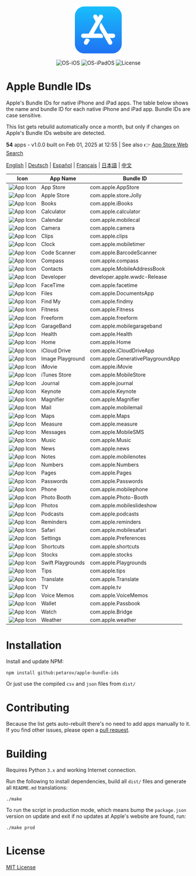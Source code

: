 <p align="center">
  <img src="app-store.png" width="128"/>
</p>
<p align="center">
  <img alt="OS-iOS" src="https://img.shields.io/badge/iOS-gray?style=flat-square"/>
  <img alt="OS-iPadOS" src="https://img.shields.io/badge/iPadOS-gray?style=flat-square"/>
  <img alt="License" src="https://img.shields.io/github/license/petarov/google-app-ids?style=square">
</p>

# Apple Bundle IDs

Apple's Bundle IDs for native iPhone and iPad apps. The table below shows the name and bundle ID for each native iPhone and iPad app. Bundle IDs are case sensitive.

This list gets rebuild automatically once a month, but only if changes on Apple's Bundle IDs website are detected.

**54** apps - v1.0.0 built on Feb 01, 2025 at 12:55 | See also :point_right: [App Store Web Search](https://github.com/petarov/appstore-web-search)

[English](localized/en-us_README.md) | [Deutsch](localized/de-de_README.md) | [Español](localized/es-es_README.md) | [Français](localized/fr-fr_README.md) | [日本語](localized/ja-jp_README.md) | [中文](localized/zh-cn_README.md)

| Icon | App Name | Bundle ID |
| --- | --- | --- |
| ![App Icon](https://help.apple.com/assets/675C7EA493F17C59DA03ED37/675C7EA805331F3F6B02131C/en_US/96426e514e8d7a61582484074bcc45b8.png) | App Store |  com.apple.AppStore
| ![App Icon](https://help.apple.com/assets/675C7EA493F17C59DA03ED37/675C7EA805331F3F6B02131C/en_US/b2881b6dc934a86e35cabd5b1cea04d7.png) | Apple Store |  com.apple.store.Jolly
| ![App Icon](https://help.apple.com/assets/675C7EA493F17C59DA03ED37/675C7EA805331F3F6B02131C/en_US/c88fa9ecbb6675a159f41495bb32828e.png) | Books |  com.apple.iBooks
| ![App Icon](https://help.apple.com/assets/675C7EA493F17C59DA03ED37/675C7EA805331F3F6B02131C/en_US/7c97cffba40e56cf9e2ccde17c2fbc3a.png) | Calculator |  com.apple.calculator
| ![App Icon](https://help.apple.com/assets/675C7EA493F17C59DA03ED37/675C7EA805331F3F6B02131C/en_US/053a3fe7d9d1526950ca1d0718188ecb.png) | Calendar |  com.apple.mobilecal
| ![App Icon](https://help.apple.com/assets/675C7EA493F17C59DA03ED37/675C7EA805331F3F6B02131C/en_US/852af75bbc61abf8ee80521e6e720a53.png) | Camera |  com.apple.camera
| ![App Icon](https://help.apple.com/assets/675C7EA493F17C59DA03ED37/675C7EA805331F3F6B02131C/en_US/db4a600f94b01081bc7465360d1224d4.png) | Clips |  com.apple.clips
| ![App Icon](https://help.apple.com/assets/675C7EA493F17C59DA03ED37/675C7EA805331F3F6B02131C/en_US/b14f3d8973d3ca1bfa9d5ea4027f63bb.png) | Clock |  com.apple.mobiletimer
| ![App Icon](https://help.apple.com/assets/675C7EA493F17C59DA03ED37/675C7EA805331F3F6B02131C/en_US/6d763bf7333100d4169805acf48af972.png) | Code Scanner |  com.apple.BarcodeScanner
| ![App Icon](https://help.apple.com/assets/675C7EA493F17C59DA03ED37/675C7EA805331F3F6B02131C/en_US/9b0fd77dd7bb2fd155a3105ae207c5cf.png) | Compass |  com.apple.compass
| ![App Icon](https://help.apple.com/assets/675C7EA493F17C59DA03ED37/675C7EA805331F3F6B02131C/en_US/ed7c13771c0469d2ac8c43e15290f96e.png) | Contacts |  com.apple.MobileAddressBook
| ![App Icon](https://help.apple.com/assets/675C7EA493F17C59DA03ED37/675C7EA805331F3F6B02131C/en_US/5053f7e86ca80433daf81d6db7e3be94.png) | Developer |  developer.apple.wwdc-Release
| ![App Icon](https://help.apple.com/assets/675C7EA493F17C59DA03ED37/675C7EA805331F3F6B02131C/en_US/41f9ab48e1f232a876c8151d5ac0f624.png) | FaceTime |  com.apple.facetime
| ![App Icon](https://help.apple.com/assets/675C7EA493F17C59DA03ED37/675C7EA805331F3F6B02131C/en_US/bbba03c60b17e15b9b3965610bb5113d.png) | Files |  com.apple.DocumentsApp
| ![App Icon](https://help.apple.com/assets/675C7EA493F17C59DA03ED37/675C7EA805331F3F6B02131C/en_US/517f23fce6cb0ce5aa8c36bfa5cf5ce3.png) | Find My |  com.apple.findmy
| ![App Icon](https://help.apple.com/assets/675C7EA493F17C59DA03ED37/675C7EA805331F3F6B02131C/en_US/a4f03fe8b7b21fa3160be027c203ed91.png) | Fitness |  com.apple.Fitness
| ![App Icon](https://help.apple.com/assets/675C7EA493F17C59DA03ED37/675C7EA805331F3F6B02131C/en_US/2d4becfdf775f986b72c5aeabf88785c.png) | Freeform |  com.apple.freeform
| ![App Icon](https://help.apple.com/assets/675C7EA493F17C59DA03ED37/675C7EA805331F3F6B02131C/en_US/0f841429c6c8ee40503d92a613ae39bf.png) | GarageBand |  com.apple.mobilegarageband
| ![App Icon](https://help.apple.com/assets/675C7EA493F17C59DA03ED37/675C7EA805331F3F6B02131C/en_US/b0b0ac1b1c7d6b411c5e8c61ef41aa87.png) | Health |  com.apple.Health
| ![App Icon](https://help.apple.com/assets/675C7EA493F17C59DA03ED37/675C7EA805331F3F6B02131C/en_US/01ef17ed118fde0508f256c8c7de5468.png) | Home |  com.apple.Home
| ![App Icon](https://help.apple.com/assets/675C7EA493F17C59DA03ED37/675C7EA805331F3F6B02131C/en_US/c396f6a8b5dbddb3c16305d09dc50bf0.png) | iCloud Drive |  com.apple.iCloudDriveApp
| ![App Icon](https://help.apple.com/assets/675C7EA493F17C59DA03ED37/675C7EA805331F3F6B02131C/en_US/a4e9cfb76cffda764ffd42814f24ad84.png) | Image Playground |  com.apple.GenerativePlaygroundApp
| ![App Icon](https://help.apple.com/assets/675C7EA493F17C59DA03ED37/675C7EA805331F3F6B02131C/en_US/047cd8cc1ee8e11e23526c4e13d36b83.png) | iMovie |  com.apple.iMovie
| ![App Icon](https://help.apple.com/assets/675C7EA493F17C59DA03ED37/675C7EA805331F3F6B02131C/en_US/fc84d3f76f5e4c994a31a19bb20f8024.png) | iTunes Store |  com.apple.MobileStore
| ![App Icon](https://help.apple.com/assets/675C7EA493F17C59DA03ED37/675C7EA805331F3F6B02131C/en_US/6fbb5e5edde48d5f12f870d5b2a51441.png) | Journal |  com.apple.journal
| ![App Icon](https://help.apple.com/assets/675C7EA493F17C59DA03ED37/675C7EA805331F3F6B02131C/en_US/99dec81ae642515ae23dda1df9ccf473.png) | Keynote |  com.apple.Keynote
| ![App Icon](https://help.apple.com/assets/675C7EA493F17C59DA03ED37/675C7EA805331F3F6B02131C/en_US/3f46f04e5802f10fc0b0e8ec05a7a84a.png) | Magnifier |  com.apple.Magnifier
| ![App Icon](https://help.apple.com/assets/675C7EA493F17C59DA03ED37/675C7EA805331F3F6B02131C/en_US/aa62abf5cc9d0835a2c78f52d57361d1.png) | Mail |  com.apple.mobilemail
| ![App Icon](https://help.apple.com/assets/675C7EA493F17C59DA03ED37/675C7EA805331F3F6B02131C/en_US/21e8c59cd2f31008048b15875a0abc56.png) | Maps |  com.apple.Maps
| ![App Icon](https://help.apple.com/assets/675C7EA493F17C59DA03ED37/675C7EA805331F3F6B02131C/en_US/63fa68e20397e9b04963deaaceed64fe.png) | Measure |  com.apple.measure
| ![App Icon](https://help.apple.com/assets/675C7EA493F17C59DA03ED37/675C7EA805331F3F6B02131C/en_US/badc9485650ffe05e65b87247c1104e7.png) | Messages |  com.apple.MobileSMS
| ![App Icon](https://help.apple.com/assets/675C7EA493F17C59DA03ED37/675C7EA805331F3F6B02131C/en_US/a694b0a32b8247797c9e95952f4e5df1.png) | Music |  com.apple.Music
| ![App Icon](https://help.apple.com/assets/675C7EA493F17C59DA03ED37/675C7EA805331F3F6B02131C/en_US/5902d4f959872384818a58ca6a1ae6d2.png) | News |  com.apple.news
| ![App Icon](https://help.apple.com/assets/675C7EA493F17C59DA03ED37/675C7EA805331F3F6B02131C/en_US/c0b2e5615a23beca598e9a389f2a8299.png) | Notes |  com.apple.mobilenotes
| ![App Icon](https://help.apple.com/assets/675C7EA493F17C59DA03ED37/675C7EA805331F3F6B02131C/en_US/1ad975d8d6d73976f28bd2989ff623e6.png) | Numbers |  com.apple.Numbers
| ![App Icon](https://help.apple.com/assets/675C7EA493F17C59DA03ED37/675C7EA805331F3F6B02131C/en_US/df93cc9c0b4eca27c6bda3ad27050405.png) | Pages |  com.apple.Pages
| ![App Icon](https://help.apple.com/assets/675C7EA493F17C59DA03ED37/675C7EA805331F3F6B02131C/en_US/a9577e5c83f469a17e56113042450600.png) | Passwords |  com.apple.Passwords
| ![App Icon](https://help.apple.com/assets/675C7EA493F17C59DA03ED37/675C7EA805331F3F6B02131C/en_US/4b79edee58737b87ad81195e6f3dd4da.png) | Phone |  com.apple.mobilephone
| ![App Icon](https://help.apple.com/assets/675C7EA493F17C59DA03ED37/675C7EA805331F3F6B02131C/en_US/1f342434cb220654d752fc7e1a89c047.png) | Photo Booth |  com.apple.Photo-Booth
| ![App Icon](https://help.apple.com/assets/675C7EA493F17C59DA03ED37/675C7EA805331F3F6B02131C/en_US/98c461003313f2eba5a8e22b1c0645b3.png) | Photos |  com.apple.mobileslideshow
| ![App Icon](https://help.apple.com/assets/675C7EA493F17C59DA03ED37/675C7EA805331F3F6B02131C/en_US/aa0d7270566902790647a2d674334fbb.png) | Podcasts |  com.apple.podcasts
| ![App Icon](https://help.apple.com/assets/675C7EA493F17C59DA03ED37/675C7EA805331F3F6B02131C/en_US/b00f84807218a0d62cb0929f521c2516.png) | Reminders |  com.apple.reminders
| ![App Icon](https://help.apple.com/assets/675C7EA493F17C59DA03ED37/675C7EA805331F3F6B02131C/en_US/164477f6e7625112669ec4331fe37ed6.png) | Safari |  com.apple.mobilesafari
| ![App Icon](https://help.apple.com/assets/675C7EA493F17C59DA03ED37/675C7EA805331F3F6B02131C/en_US/d30a5c899b4d74d638b75344df55241f.png) | Settings |  com.apple.Preferences
| ![App Icon](https://help.apple.com/assets/675C7EA493F17C59DA03ED37/675C7EA805331F3F6B02131C/en_US/4df05abf5b188d68885bccb1bcf2850f.png) | Shortcuts |  com.apple.shortcuts
| ![App Icon](https://help.apple.com/assets/675C7EA493F17C59DA03ED37/675C7EA805331F3F6B02131C/en_US/903deff89ddd59acfbd8c6caab55a1bb.png) | Stocks |  com.apple.stocks
| ![App Icon](https://help.apple.com/assets/675C7EA493F17C59DA03ED37/675C7EA805331F3F6B02131C/en_US/5fbf9f6dd414b51b287b39b6187e6a99.png) | Swift Playgrounds |  com.apple.Playgrounds
| ![App Icon](https://help.apple.com/assets/675C7EA493F17C59DA03ED37/675C7EA805331F3F6B02131C/en_US/9cf29cf7a2549bbda39f06f3c2ea7001.png) | Tips |  com.apple.tips
| ![App Icon](https://help.apple.com/assets/675C7EA493F17C59DA03ED37/675C7EA805331F3F6B02131C/en_US/4b5d59237c84dd7436631525e8a6a3e4.png) | Translate |  com.apple.Translate
| ![App Icon](https://help.apple.com/assets/675C7EA493F17C59DA03ED37/675C7EA805331F3F6B02131C/en_US/8e6906b1c11f413896b408e665fc0471.png) | TV |  com.apple.tv
| ![App Icon](https://help.apple.com/assets/675C7EA493F17C59DA03ED37/675C7EA805331F3F6B02131C/en_US/34348da8f13ef5e7bcccd7f7603681b2.png) | Voice Memos |  com.apple.VoiceMemos
| ![App Icon](https://help.apple.com/assets/675C7EA493F17C59DA03ED37/675C7EA805331F3F6B02131C/en_US/226f3fa27b98e21cbfc3bcfb1567e5f5.png) | Wallet |  com.apple.Passbook
| ![App Icon](https://help.apple.com/assets/675C7EA493F17C59DA03ED37/675C7EA805331F3F6B02131C/en_US/88bbdf6763f0a0824b3ff636dd757e17.png) | Watch |  com.apple.Bridge
| ![App Icon](https://help.apple.com/assets/675C7EA493F17C59DA03ED37/675C7EA805331F3F6B02131C/en_US/6d6a684739e9f5f4e6fa917443006680.png) | Weather |  com.apple.weather


# Installation

Install and update NPM:

    npm install github:petarov/apple-bundle-ids

Or just use the compiled `csv` and `json` files from `dist/`

# Contributing

Because the list gets auto-rebuilt  there's no need to add apps manually to it. If you find other issues, please open a [pull request](https://github.com/petarov/apple-bundle-ids/pulls).

# Building

Requires Python `3.x` and working Internet connection.

Run the following to install dependencies, build all `dist/` files and generate all `README.md` translations:

    ./make

To run the script in production mode, which means bump the `package.json` version on update and exit if no updates at Apple's website are found, run:

    ./make prod

# License

[MIT License](LICENSE)